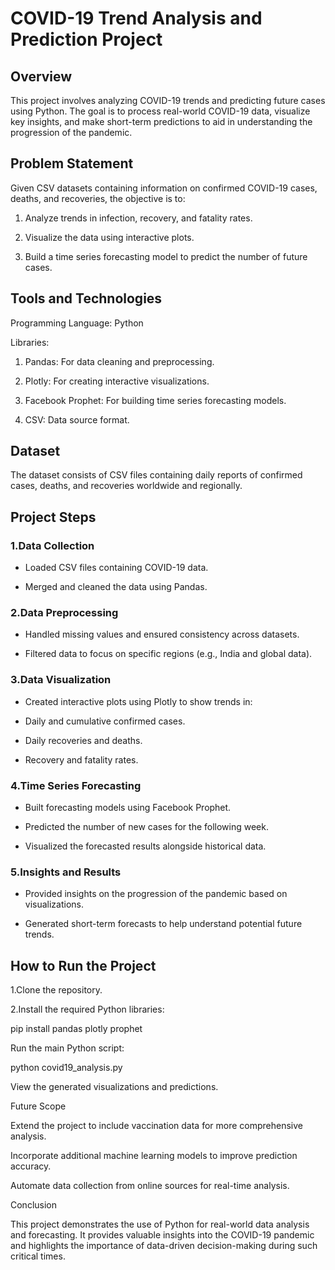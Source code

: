 # COVID-19 Trend Analysis and Prediction Project

## Overview

This project involves analyzing COVID-19 trends and predicting future cases using Python. The goal is to process real-world COVID-19 data, visualize key insights, and make short-term predictions to aid in understanding the progression of the pandemic.

## Problem Statement

Given CSV datasets containing information on confirmed COVID-19 cases, deaths, and recoveries, the objective is to:

 1. Analyze trends in infection, recovery, and fatality rates.

 2. Visualize the data using interactive plots.

 3.  Build a time series forecasting model to predict the number of future cases.

## Tools and Technologies

Programming Language: Python

Libraries:

1. Pandas: For data cleaning and preprocessing.

2. Plotly: For creating interactive visualizations.

3. Facebook Prophet: For building time series forecasting models.

4. CSV: Data source format.

## Dataset

The dataset consists of CSV files containing daily reports of confirmed cases, deaths, and recoveries worldwide and regionally.

## Project Steps

 ### 1.Data Collection

- Loaded CSV files containing COVID-19 data.

- Merged and cleaned the data using Pandas.

### 2.Data Preprocessing

- Handled missing values and ensured consistency across datasets.

- Filtered data to focus on specific regions (e.g., India and global data).

### 3.Data Visualization

- Created interactive plots using Plotly to show trends in:

- Daily and cumulative confirmed cases.

- Daily recoveries and deaths.

- Recovery and fatality rates.

### 4.Time Series Forecasting

- Built forecasting models using Facebook Prophet.

- Predicted the number of new cases for the following week.

- Visualized the forecasted results alongside historical data.

### 5.Insights and Results

- Provided insights on the progression of the pandemic based on visualizations.

- Generated short-term forecasts to help understand potential future trends.

## How to Run the Project

1.Clone the repository.

2.Install the required Python libraries:

pip install pandas plotly prophet

Run the main Python script:

python covid19_analysis.py

View the generated visualizations and predictions.

Future Scope

Extend the project to include vaccination data for more comprehensive analysis.

Incorporate additional machine learning models to improve prediction accuracy.

Automate data collection from online sources for real-time analysis.

Conclusion

This project demonstrates the use of Python for real-world data analysis and forecasting. It provides valuable insights into the COVID-19 pandemic and highlights the importance of data-driven decision-making during such critical times.
